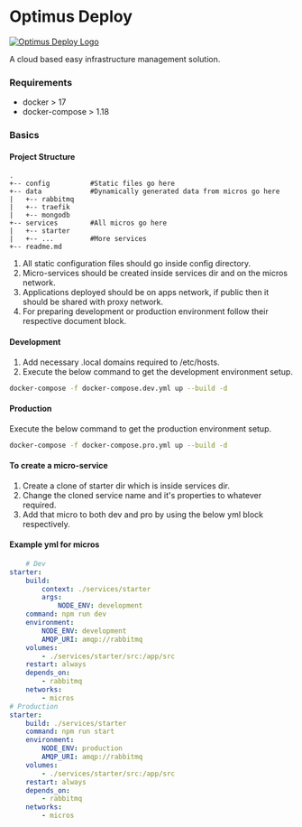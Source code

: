# Optimus Deploy
[![Optimus Deploy Logo](https://optimuscp.io/img/logo.png)](https://optimuscp.io)

A cloud based easy infrastructure management solution.


### Requirements

  - docker > 17
  - docker-compose > 1.18

### Basics

#### Project Structure

```
.
+-- config          #Static files go here
+-- data            #Dynamically generated data from micros go here
|   +-- rabbitmq
|   +-- traefik
|   +-- mongodb
+-- services        #All micros go here
|   +-- starter
|   +-- ...         #More services
+-- readme.md
```

1. All static configuration files should go inside config directory.
2. Micro-services should be created inside services dir and on the micros network.
3. Applications deployed should be on apps network, if public then it should be shared with proxy network.
4. For preparing development or production environment follow their respective document block.

#### Development

1. Add necessary .local domains required to /etc/hosts.
2. Execute the below command to get the development environment setup.
```sh
docker-compose -f docker-compose.dev.yml up --build -d
```

#### Production

Execute the below command to get the production environment setup.
```sh
docker-compose -f docker-compose.pro.yml up --build -d
```

#### To create a micro-service

1. Create a clone of starter dir which is inside services dir.
2. Change the cloned service name and it's properties to whatever required.
3. Add that micro to both dev and pro by using the below yml block respectively.

#### Example yml for micros
```yml
    # Dev
starter:
    build:
        context: ./services/starter
        args:
            NODE_ENV: development
    command: npm run dev
    environment:
        NODE_ENV: development
        AMQP_URI: amqp://rabbitmq
    volumes:
        - ./services/starter/src:/app/src
    restart: always
    depends_on:
        - rabbitmq
    networks:
        - micros
# Production
starter:
    build: ./services/starter
    command: npm run start
    environment:
        NODE_ENV: production
        AMQP_URI: amqp://rabbitmq
    volumes:
        - ./services/starter/src:/app/src
    restart: always
    depends_on:
        - rabbitmq
    networks:
        - micros
```